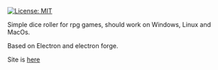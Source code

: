 [![License: MIT](https://img.shields.io/badge/License-MIT-yellow.svg)](https://opensource.org/licenses/MIT)

Simple dice roller for rpg games, should work on Windows, Linux and MacOs.

Based on Electron and electron forge.

Site is [here](https://gbora.github.io/free-dice/)

